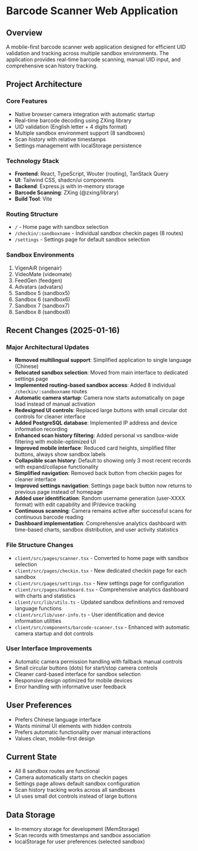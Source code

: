 # Barcode Scanner Web Application

## Overview
A mobile-first barcode scanner web application designed for efficient UID validation and tracking across multiple sandbox environments. The application provides real-time barcode scanning, manual UID input, and comprehensive scan history tracking.

## Project Architecture

### Core Features
- Native browser camera integration with automatic startup
- Real-time barcode decoding using ZXing library
- UID validation (English letter + 4 digits format)
- Multiple sandbox environment support (8 sandboxes)
- Scan history with relative timestamps
- Settings management with localStorage persistence

### Technology Stack
- **Frontend**: React, TypeScript, Wouter (routing), TanStack Query
- **UI**: Tailwind CSS, shadcn/ui components
- **Backend**: Express.js with in-memory storage
- **Barcode Scanning**: ZXing (@zxing/library)
- **Build Tool**: Vite

### Routing Structure
- `/` - Home page with sandbox selection
- `/checkin/:sandboxname` - Individual sandbox checkin pages (8 routes)
- `/settings` - Settings page for default sandbox selection

### Sandbox Environments
1. VigenAiR (vigenair)
2. VideoMate (videomate) 
3. FeedGen (feedgen)
4. Advatars (advatars)
5. Sandbox 5 (sandbox5)
6. Sandbox 6 (sandbox6)
7. Sandbox 7 (sandbox7)
8. Sandbox 8 (sandbox8)

## Recent Changes (2025-01-16)

### Major Architectural Updates
- **Removed multilingual support**: Simplified application to single language (Chinese)
- **Relocated sandbox selection**: Moved from main interface to dedicated settings page
- **Implemented routing-based sandbox access**: Added 8 individual `/checkin/:sandboxname` routes
- **Automatic camera startup**: Camera now starts automatically on page load instead of manual activation
- **Redesigned UI controls**: Replaced large buttons with small circular dot controls for cleaner interface
- **Added PostgreSQL database**: Implemented IP address and device information recording
- **Enhanced scan history filtering**: Added personal vs sandbox-wide filtering with mobile-optimized UI
- **Improved mobile interface**: Reduced card heights, simplified filter buttons, always show sandbox labels
- **Collapsible scan history**: Default to showing only 3 most recent records with expand/collapse functionality
- **Simplified navigation**: Removed back button from checkin pages for cleaner interface
- **Improved settings navigation**: Settings page back button now returns to previous page instead of homepage
- **Added user identification**: Random username generation (user-XXXX format) with edit capability and IP/device tracking
- **Continuous scanning**: Camera remains active after successful scans for continuous barcode reading
- **Dashboard implementation**: Comprehensive analytics dashboard with time-based charts, sandbox distribution, and user activity statistics

### File Structure Changes
- `client/src/pages/scanner.tsx` - Converted to home page with sandbox selection
- `client/src/pages/checkin.tsx` - New dedicated checkin page for each sandbox
- `client/src/pages/settings.tsx` - New settings page for configuration
- `client/src/pages/dashboard.tsx` - Comprehensive analytics dashboard with charts and statistics
- `client/src/lib/utils.ts` - Updated sandbox definitions and removed language functions
- `client/src/lib/user-info.ts` - User identification and device information utilities
- `client/src/components/barcode-scanner.tsx` - Enhanced with automatic camera startup and dot controls

### User Interface Improvements
- Automatic camera permission handling with fallback manual controls
- Small circular buttons (dots) for start/stop camera controls
- Cleaner card-based interface for sandbox selection
- Responsive design optimized for mobile devices
- Error handling with informative user feedback

## User Preferences
- Prefers Chinese language interface
- Wants minimal UI elements with hidden controls
- Prefers automatic functionality over manual interactions
- Values clean, mobile-first design

## Current State
- All 8 sandbox routes are functional
- Camera automatically starts on checkin pages
- Settings page allows default sandbox configuration
- Scan history tracking works across all sandboxes
- UI uses small dot controls instead of large buttons

## Data Storage
- In-memory storage for development (MemStorage)
- Scan records with timestamps and sandbox association
- localStorage for user preferences (selected sandbox)